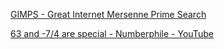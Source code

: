 [GIMPS - Great Internet Mersenne Prime Search](https://www.mersenne.org)

[63 and -7/4 are special - Numberphile - YouTube](https://youtu.be/09JslnY7W_k?si=jR6w1EuwlHuyhF5J)
